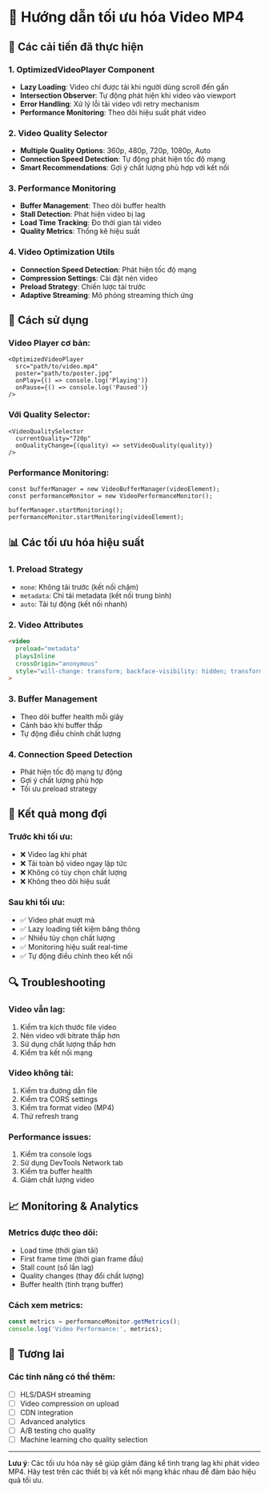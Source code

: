 # 🎥 Hướng dẫn tối ưu hóa Video MP4

## 🚀 Các cải tiến đã thực hiện

### 1. **OptimizedVideoPlayer Component**
- **Lazy Loading**: Video chỉ được tải khi người dùng scroll đến gần
- **Intersection Observer**: Tự động phát hiện khi video vào viewport
- **Error Handling**: Xử lý lỗi tải video với retry mechanism
- **Performance Monitoring**: Theo dõi hiệu suất phát video

### 2. **Video Quality Selector**
- **Multiple Quality Options**: 360p, 480p, 720p, 1080p, Auto
- **Connection Speed Detection**: Tự động phát hiện tốc độ mạng
- **Smart Recommendations**: Gợi ý chất lượng phù hợp với kết nối

### 3. **Performance Monitoring**
- **Buffer Management**: Theo dõi buffer health
- **Stall Detection**: Phát hiện video bị lag
- **Load Time Tracking**: Đo thời gian tải video
- **Quality Metrics**: Thống kê hiệu suất

### 4. **Video Optimization Utils**
- **Connection Speed Detection**: Phát hiện tốc độ mạng
- **Compression Settings**: Cài đặt nén video
- **Preload Strategy**: Chiến lược tải trước
- **Adaptive Streaming**: Mô phỏng streaming thích ứng

## 🔧 Cách sử dụng

### Video Player cơ bản:
```tsx
<OptimizedVideoPlayer
  src="path/to/video.mp4"
  poster="path/to/poster.jpg"
  onPlay={() => console.log('Playing')}
  onPause={() => console.log('Paused')}
/>
```

### Với Quality Selector:
```tsx
<VideoQualitySelector
  currentQuality="720p"
  onQualityChange={(quality) => setVideoQuality(quality)}
/>
```

### Performance Monitoring:
```tsx
const bufferManager = new VideoBufferManager(videoElement);
const performanceMonitor = new VideoPerformanceMonitor();

bufferManager.startMonitoring();
performanceMonitor.startMonitoring(videoElement);
```

## 📊 Các tối ưu hóa hiệu suất

### 1. **Preload Strategy**
- `none`: Không tải trước (kết nối chậm)
- `metadata`: Chỉ tải metadata (kết nối trung bình)
- `auto`: Tải tự động (kết nối nhanh)

### 2. **Video Attributes**
```html
<video
  preload="metadata"
  playsInline
  crossOrigin="anonymous"
  style="will-change: transform; backface-visibility: hidden; transform: translateZ(0);"
>
```

### 3. **Buffer Management**
- Theo dõi buffer health mỗi giây
- Cảnh báo khi buffer thấp
- Tự động điều chỉnh chất lượng

### 4. **Connection Speed Detection**
- Phát hiện tốc độ mạng tự động
- Gợi ý chất lượng phù hợp
- Tối ưu preload strategy

## 🎯 Kết quả mong đợi

### Trước khi tối ưu:
- ❌ Video lag khi phát
- ❌ Tải toàn bộ video ngay lập tức
- ❌ Không có tùy chọn chất lượng
- ❌ Không theo dõi hiệu suất

### Sau khi tối ưu:
- ✅ Video phát mượt mà
- ✅ Lazy loading tiết kiệm băng thông
- ✅ Nhiều tùy chọn chất lượng
- ✅ Monitoring hiệu suất real-time
- ✅ Tự động điều chỉnh theo kết nối

## 🔍 Troubleshooting

### Video vẫn lag:
1. Kiểm tra kích thước file video
2. Nén video với bitrate thấp hơn
3. Sử dụng chất lượng thấp hơn
4. Kiểm tra kết nối mạng

### Video không tải:
1. Kiểm tra đường dẫn file
2. Kiểm tra CORS settings
3. Kiểm tra format video (MP4)
4. Thử refresh trang

### Performance issues:
1. Kiểm tra console logs
2. Sử dụng DevTools Network tab
3. Kiểm tra buffer health
4. Giảm chất lượng video

## 📈 Monitoring & Analytics

### Metrics được theo dõi:
- Load time (thời gian tải)
- First frame time (thời gian frame đầu)
- Stall count (số lần lag)
- Quality changes (thay đổi chất lượng)
- Buffer health (tình trạng buffer)

### Cách xem metrics:
```javascript
const metrics = performanceMonitor.getMetrics();
console.log('Video Performance:', metrics);
```

## 🚀 Tương lai

### Các tính năng có thể thêm:
- [ ] HLS/DASH streaming
- [ ] Video compression on upload
- [ ] CDN integration
- [ ] Advanced analytics
- [ ] A/B testing cho quality
- [ ] Machine learning cho quality selection

---

**Lưu ý**: Các tối ưu hóa này sẽ giúp giảm đáng kể tình trạng lag khi phát video MP4. Hãy test trên các thiết bị và kết nối mạng khác nhau để đảm bảo hiệu quả tối ưu.
